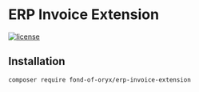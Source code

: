 # ERP Invoice Extension
[![license](https://img.shields.io/github/license/fond-of-oryx/erp-invoice-extension.svg)](https://packagist.org/packages/fond-of-oryx/erp-invoice-extension)

## Installation

```
composer require fond-of-oryx/erp-invoice-extension
```

